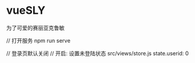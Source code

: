 # vueSLY
为了可爱的赛丽亚克鲁敏

// 打开服务
npm run serve

// 登录页默认关闭 
// 开启: 设置未登陆状态 
    src/views/store.js
      state.userid: 0  
